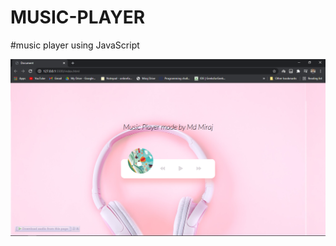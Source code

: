 # MUSIC-PLAYER
#music player using JavaScript

<img src="https://github.com/mirajhad/MUSIC-PLAYER/blob/main/srn.png">
